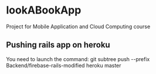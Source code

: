# lookABookApp
Project for Mobile Application and Cloud Computing course


## Pushing rails app on heroku
You need to launch the command:
git subtree push --prefix Backend/firebase-rails-modified heroku master

